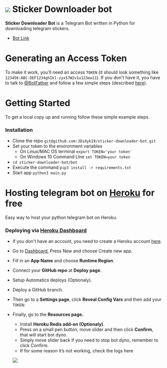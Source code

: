 ![](https://img.buzzfeed.com/buzzfeed-static/static/2018-01/24/16/asset/buzzfeed-prod-fastlane-01/sub-buzz-6599-1516828086-2.jpg?downsize=1040%3A%2A&output-quality=auto&output-format=auto)
Sticker Downloader bot
===
**Sticker Downloader Bot** is a Telegram Bot written in Python for downloading telegram stickers.
- [Bot Link](https://t.me/sticker_d0wnl0ader_bot)

Generating an Access Token
===
To make it work, you'll need an access `TOKEN` (it should look something like `123456:ABC-DEF1234ghIkl-zyx57W2v1u123ew11`).
If you don't have it, you have to talk to [@BotFather](https://telegram.me/botfather) and follow a few simple steps (described [here](https://core.telegram.org/bots#6-botfather)).

Getting Started
===
To get a local copy up and running follow these simple example steps.

### Installation
- Clone the repo
`git@github.com:JDidyk19/sticker-downloader-bot.git`
- Set your token to the environment variables 
  + On Linux/MAC OS terminal `export TOKEN='your token'`
  + On Windows 10 Command LIne `set TOKEN=your token`
- `cd sticker-downloader-bot/bot`
- Execute the command `pip3 install -r requirements.txt`
- Start app `python3 main.py`

Hosting telegram bot on [Heroku](https://www.heroku.com/) for free
===
Easy way to host your python telegram bot on Heroku.
### Deploying via [Heroku Dashboard](https://dashboard.heroku.com/apps)
- If you don't have an account, you need to create a Heroku account [here](https://signup.heroku.com/login).
- Go to [Dashboard](https://dashboard.heroku.com/apps), Press New and choose Create new app.
- Fill in an **App Name** and choose **Runtime Region**.
- Connect your **GitHub repo** at **Deploy page**.
- Setup Automatics deploys (Optionaly).
- Deploy a GitHub branch.
- Then go to a **Settings page**, click **Reveal Config Vars** and then add your `TOKEN`:
- Finally, go to the **Resources page.**
  + Install **Heroku Redis add-on (Optionaly)**.
  + Press on a small pen button, move slider and then click **Confirm**, that will start bot dyno.
  + Simply move slider back if you need to stop bot dyno, remember to click Confirm.
  + If for some reason it’s not working, check the logs here

  ![](https://camo.githubusercontent.com/e561ede3fcf4c9f88115a4bea7fc2e3d517e24f8ae4215fc9accac3113f52eb8/687474703a2f2f692e696d6775722e636f6d2f72494855367a462e706e67)
